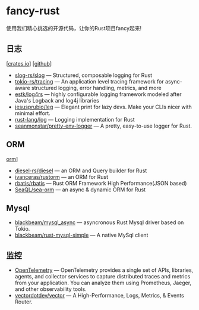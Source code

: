 # fancy-rust
使用我们精心挑选的开源代码，让你的Rust项目fancy起来!


## 日志
[[crates.io](https://crates.io/keywords/log)] [[github](https://github.com/search?q=rust+log)]
- [slog-rs/slog](https://github.com/slog-rs/slog) — Structured, composable logging for Rust 
- [tokio-rs/tracing](https://github.com/tokio-rs/tracing) — An application level tracing framework for async-aware structured logging, error handling, metrics, and more 
- [estk/log4rs](https://github.com/estk/log4rs) — highly configurable logging framework modeled after Java's Logback and log4j libraries 
- [jesusprubio/leg](https://github.com/jesusprubio/leg) — Elegant print for lazy devs. Make your CLIs nicer with minimal effort.
- [rust-lang/log](https://github.com/rust-lang/log) — Logging implementation for Rust 
- [seanmonstar/pretty-env-logger](https://github.com/seanmonstar/pretty-env-logger) — A pretty, easy-to-use logger for Rust. 

## ORM
[orm](https://crates.io/keywords/orm)]
- [diesel-rs/diesel](https://github.com/diesel-rs/diesel) — an ORM and Query builder for Rust
- [ivanceras/rustorm](https://github.com/ivanceras/rustorm) — an ORM for Rust 
- [rbatis/rbatis](https://github.com/rbatis/rbatis) — Rust ORM Framework High Performance(JSON based) 
- [SeaQL/sea-orm](https://github.com/SeaQL/sea-orm) — an async & dynamic ORM for Rust 
## Mysql
- [blackbeam/mysql_async](https://github.com/blackbeam/mysql_async) — asyncronous Rust Mysql driver based on Tokio.
- [blackbeam/rust-mysql-simple](https://github.com/blackbeam/rust-mysql-simple) — A native MySql client 

## 监控
- [OpenTelemetry](https://crates.io/crates/opentelemetry) — OpenTelemetry provides a single set of APIs, libraries, agents, and collector services to capture distributed traces and metrics from your application. You can analyze them using Prometheus, Jaeger, and other observability tools.
- [vectordotdev/vector](https://github.com/vectordotdev/vector) — A High-Performance, Logs, Metrics, & Events Router.
